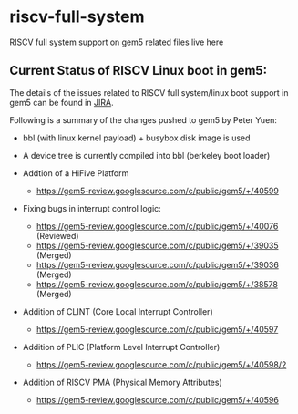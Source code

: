 # riscv-full-system
RISCV full system support on gem5 related files live here


## Current Status of RISCV Linux boot in gem5:

The details of the issues related to RISCV full system/linux boot support in gem5 can be found in [JIRA](https://gem5.atlassian.net/browse/GEM5-367).

Following is a summary of the changes pushed to gem5 by Peter Yuen:

- bbl (with linux kernel payload) + busybox disk image is used​

- A device tree is currently compiled into bbl (berkeley boot loader)

- Addtion of a HiFive Platform
  - https://gem5-review.googlesource.com/c/public/gem5/+/40599

- Fixing bugs in interrupt control logic:
  - https://gem5-review.googlesource.com/c/public/gem5/+/40076 (Reviewed)
  - https://gem5-review.googlesource.com/c/public/gem5/+/39035 (Merged)
  - https://gem5-review.googlesource.com/c/public/gem5/+/39036 (Merged)
  - https://gem5-review.googlesource.com/c/public/gem5/+/38578 (Merged)

- Addition of CLINT (Core Local Interrupt Controller)
  - https://gem5-review.googlesource.com/c/public/gem5/+/40597

- Addition of PLIC (Platform Level Interrupt Controller)
  - https://gem5-review.googlesource.com/c/public/gem5/+/40598/2
  
- Addition of RISCV PMA (Physical Memory Attributes)
  - https://gem5-review.googlesource.com/c/public/gem5/+/40596
